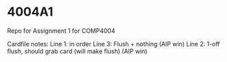 # 4004A1
Repo for Assignment 1 for COMP4004


Cardfile notes:
Line 1: in order
Line 3: Flush + nothing (AIP win)
Line 2: 1-off flush, should grab card (will make flush) (AIP win)
